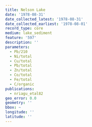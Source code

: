 ```yaml
---
title: Nelson Lake
date: '1978-08-31'
date_collected_latest: '1978-08-31'
date_collected_earliest: '1978-08-01'
record_type: core
medium: lake_sediment
feature: '597'
description: ''
parameters:
  - Pb/210
  - Ni/total
  - Cu/total
  - Pb/total
  - Zn/total
  - Co/total
  - Fe/total
  - C/organic
publications:
  - nriagu_etal82
geo_error: 0.0
geometry: ''
bbox: ~
longitude: ''
latitude: ''
---
```

